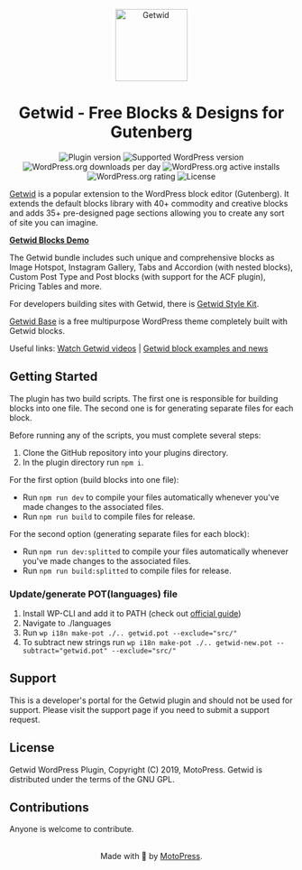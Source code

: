 <p align="center">
  <a href="https://wordpress.org/plugins/getwid/">
    <img src="https://ps.w.org/getwid/assets/icon.svg" alt="Getwid" width="128" height="128">
  </a>
</p>

<h1 align="center">Getwid - Free Blocks & Designs for Gutenberg</h1>

<p align="center">
<img src="https://img.shields.io/wordpress/plugin/v/getwid" alt="Plugin version">
<img src="https://img.shields.io/wordpress/plugin/wp-version/getwid" alt="Supported WordPress version">
<img src="https://img.shields.io/wordpress/plugin/dd/getwid" alt="WordPress.org downloads per day">
<img src="https://img.shields.io/wordpress/plugin/installs/getwid" alt="WordPress.org active installs">
<img src="https://img.shields.io/wordpress/plugin/rating/getwid" alt="WordPress.org rating">
<img src="https://img.shields.io/badge/license-GPL--2.0%2B-blue.svg?style=flat" alt="License">
</p>

[Getwid](https://wordpress.org/plugins/getwid/) is a popular extension to the WordPress block editor (Gutenberg). It extends the default blocks library with 40+ commodity and creative blocks and adds 35+ pre-designed page sections allowing you to create any sort of site you can imagine.

**[Getwid Blocks Demo](https://getwid.getmotopress.com/)**

The Getwid bundle includes such unique and comprehensive blocks as Image Hotspot, Instagram Gallery, Tabs and Accordion (with nested blocks), Custom Post Type and Post blocks (with support for the ACF plugin), Pricing Tables and more.

For developers building sites with Getwid, there is [Getwid Style Kit](https://github.com/motopress/getwid-style-kit).

[Getwid Base](https://github.com/motopress/getwid-base) is a free multipurpose WordPress theme completely built with Getwid blocks.

Useful links: [Watch Getwid videos](https://www.youtube.com/playlist?list=PLbDImkyrISyLX7CwC1bHWTwJLwlBBmrhp) | [Getwid block examples and news](https://motopress.com/blog/category/getwid-gutenberg-blocks/)

## Getting Started
The plugin has two build scripts. The first one is responsible for building blocks into one file. The second one is for generating separate files for each block.

Before running any of the scripts, you must complete several steps:
1. Clone the GitHub repository into your plugins directory.
1. In the plugin directory run `npm i`.

For the first option (build blocks into one file):
* Run `npm run dev` to compile your files automatically whenever you've made changes to the associated files.
* Run `npm run build` to compile files for release.

For the second option (generating separate files for each block):
* Run `npm run dev:splitted` to compile your files automatically whenever you've made changes to the associated files.
* Run `npm run build:splitted` to compile files for release.

### Update/generate POT(languages) file
1. Install WP-CLI and add it to PATH (check out [official guide](https://wp-cli.org/#installing))
1. Navigate to ./languages
1. Run `wp i18n make-pot ./.. getwid.pot --exclude="src/"`
1. To subtract new strings run `wp i18n make-pot ./.. getwid-new.pot --subtract="getwid.pot" --exclude="src/"`

## Support
This is a developer's portal for the Getwid plugin and should not be used for support. Please visit the support page if you need to submit a support request.

## License
Getwid WordPress Plugin, Copyright (C) 2019, MotoPress.
Getwid is distributed under the terms of the GNU GPL.

## Contributions
Anyone is welcome to contribute.

<p align="center">
    <br/>
    Made with 💙 by <a href="https://motopress.com/">MotoPress</a>.<br/>
</p>
